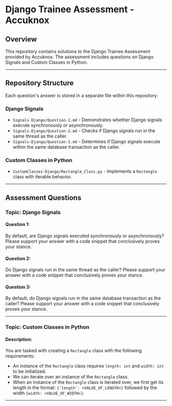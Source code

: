 # **Django Trainee Assessment - Accuknox**

## **Overview**

This repository contains solutions to the Django Trainee Assessment provided by Accuknox. The assessment includes questions on Django Signals and Custom Classes in Python.

---

## **Repository Structure**

Each question's answer is stored in a separate file within this repository:

### **Django Signals**

- `Signals-Django/Question-1.md` - Demonstrates whether Django signals execute synchronously or asynchronously.
- `Signals-Django/Question-2.md` - Checks if Django signals run in the same thread as the caller.
- `Signals-Django/Question-3.md` - Determines if Django signals execute within the same database transaction as the caller.

### **Custom Classes in Python**

- `CustomClasses-Django/Rectangle_Class.py` - Implements a `Rectangle` class with iterable behavior.

---

## **Assessment Questions**

### **Topic: Django Signals**

#### **Question 1:**

By default, are Django signals executed synchronously or asynchronously? Please support your answer with a code snippet that conclusively proves your stance.

#### **Question 2:**

Do Django signals run in the same thread as the caller? Please support your answer with a code snippet that conclusively proves your stance.

#### **Question 3:**

By default, do Django signals run in the same database transaction as the caller? Please support your answer with a code snippet that conclusively proves your stance.

---

### **Topic: Custom Classes in Python**

#### **Description:**

You are tasked with creating a `Rectangle` class with the following requirements:

- An instance of the `Rectangle` class requires `length: int` and `width: int` to be initialized.
- We can iterate over an instance of the `Rectangle` class.
- When an instance of the `Rectangle` class is iterated over, we first get its length in the format: `{'length': <VALUE_OF_LENGTH>}` followed by the width `{width: <VALUE_OF_WIDTH>}`.

---
